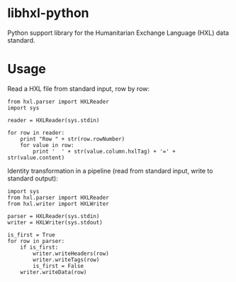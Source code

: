 libhxl-python
=============

Python support library for the Humanitarian Exchange Language (HXL) data standard.

# Usage

Read a HXL file from standard input, row by row:

```
from hxl.parser import HXLReader
import sys

reader = HXLReader(sys.stdin)

for row in reader:
    print "Row " + str(row.rowNumber)
    for value in row:
        print '  ' + str(value.column.hxlTag) + '=' + str(value.content)
```

Identity transformation in a pipeline (read from standard input, write to standard output):

```
import sys
from hxl.parser import HXLReader
from hxl.writer import HXLWriter

parser = HXLReader(sys.stdin)
writer = HXLWriter(sys.stdout)

is_first = True
for row in parser:
    if is_first:
        writer.writeHeaders(row)
        writer.writeTags(row)
        is_first = False
    writer.writeData(row)
```